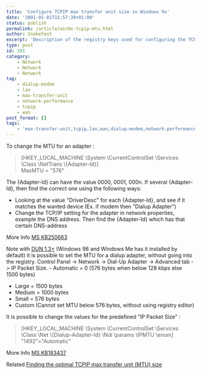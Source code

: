 ```yaml
---
title: 'Configure TCPIP max transfer unit size in Windows 9x'
date: '2001-01-01T15:57:39+01:00'
status: publish
permalink: /article/win9x-tcpip-mtu.html
author: Snakefoot
excerpt: 'Description of the registry keys used for configuring the TCP/IP max transfer unit (MTU) size in Windows 95 / 98 / Me.'
type: post
id: 191
category:
    - Network
    - Network
    - Network
tag:
    - dialup-modem
    - lan
    - max-transfer-unit
    - network-performance
    - tcpip
    - wan
post_format: []
tags:
    - 'max-transfer-unit,tcpip,lan,wan,dialup-modem,network-performance'
---
```

To change the MTU for an adapter :

> \[HKEY\_LOCAL\_MACHINE \\System \\CurrentControlSet \\Services \\Class \\NetTrans \\{Adapter-Id}\]  
>  MaxMTU = "576"

 The {Adapter-Id} can have the value 0000, 0001, 000n. If several {Adapter-Id}, then find the correct one using the following ways:
- Looking at the value "DriverDesc" for each {Adapter-Id}, and see if it matches the wanted device (Ex. if modem then "Dialup Adapter")
- Change the TCP/IP setting for the adapter in network properties, example the DNS address. Then find the {Adapter-Id} which has that certain DNS-address
 
 More Info [MS KB250663](http://support.microsoft.com/kb/250663 "Description of the TCP/IP Registry Entries in the NetTrans Subkey [Q250663]")  
  
 Note with [DUN 1.3+](http://support.microsoft.com/kb/285189 "Dial-Up Networking 1.4 Upgrade Is Available [Q285189]") (Windows 98 and Windows Me has it installed by default) it is possible to set the MTU for a dialup adapter, without going into the registry. Control Panel -&gt; Network -&gt; Dial-Up Adapter -&gt; Advanced tab -&gt; IP Packet Size. - Automatic = 0 (576 bytes when below 128 kbps else 1500 bytes)
- Large = 1500 bytes
- Medium = 1000 bytes
- Small = 576 bytes
- Custom (Cannot set MTU below 576 bytes, without using registry editor)
 
 It is possible to change the values for the predefined "IP Packet Size" :
 > \[HKEY\_LOCAL\_MACHINE \\System \\CurrentControlSet \\Services \\Class \\Net \\{Dialup-Adapter-Id} \\Ndi \\params \\IPMTU \\enum\]  
 >  "1492"="Automatic"

 More Info [MS KB183437](http://support.microsoft.com/kb/183437 "Description of the Internet Protocol Packet Size Setting [Q183437]")  
  
 Related [Finding the optimal TCPIP max transfer unit (MTU) size](/article/tcpip-mtu-size.html)  